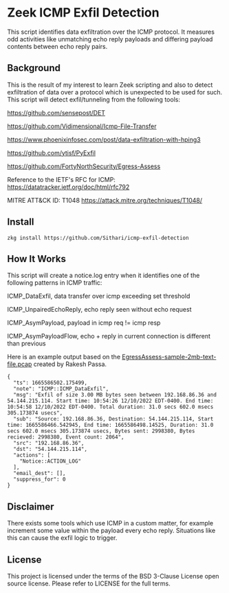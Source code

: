 # Zeek ICMP Exfil Detection
This script identifies data exfiltration over the ICMP protocol. It measures odd activities like unmatching echo reply payloads and differing payload contents between echo reply pairs. 

## Background
This is the result of my interest to learn Zeek scripting and also to detect exfiltration of data over a protocol which is unexpected to be used for such. 
This script will detect exfil/tunneling from the following tools:

https://github.com/sensepost/DET

https://github.com/Vidimensional/Icmp-File-Transfer

https://www.phoenixinfosec.com/post/data-exfiltration-with-hping3

https://github.com/ytisf/PyExfil

https://github.com/FortyNorthSecurity/Egress-Assess


Reference to the IETF's RFC for ICMP:
https://datatracker.ietf.org/doc/html/rfc792


MITRE ATT&CK ID: T1048
https://attack.mitre.org/techniques/T1048/

## Install
```zkg install https://github.com/Sithari/icmp-exfil-detection```

## How It Works

This script will create a notice.log entry when it identifies one of the following patterns in ICMP traffic:

ICMP_DataExfil, data transfer over icmp exceeding set threshold

ICMP_UnpairedEchoReply, echo reply seen without echo request

ICMP_AsymPayload, payload in icmp req != icmp resp 

ICMP_AsymPayloadFlow, echo + reply in current connection is different than previous


Here is an example output based on the [EgressAssess-sample-2mb-text-file.pcap](https://github.com/Sithari/icmp-exfil-detection/blob/main/pcaps/EgressAssess-sample-2mb-text-file.pcap) created by Rakesh Passa.

```
{
  "ts": 1665586502.175499,
  "note": "ICMP::ICMP_DataExfil",
  "msg": "Exfil of size 3.00 MB bytes seen between 192.168.86.36 and 54.144.215.114. Start time: 10:54:26 12/10/2022 EDT-0400. End time: 10:54:58 12/10/2022 EDT-0400. Total duration: 31.0 secs 602.0 msecs 305.173874 usecs",
  "sub": "Source: 192.168.86.36, Destination: 54.144.215.114, Start time: 1665586466.542945, End time: 1665586498.14525, Duration: 31.0 secs 602.0 msecs 305.173874 usecs, Bytes sent: 2998380, Bytes recieved: 2998380, Event count: 2064",
  "src": "192.168.86.36",
  "dst": "54.144.215.114",
  "actions": [
    "Notice::ACTION_LOG"
  ],
  "email_dest": [],
  "suppress_for": 0
}
```

## Disclaimer

There exists some tools which use ICMP in a custom matter, for example increment some value within the payload every echo reply. Situations like this can cause the exfil logic to trigger. 

## License

This project is licensed under the terms of the BSD 3-Clause License open source license. Please refer to LICENSE for the full terms.
